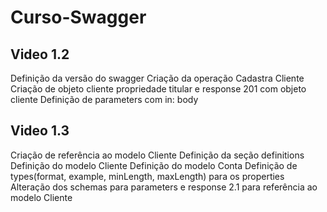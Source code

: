 # Curso-Swagger

## Video 1.2
Definição da versão do swagger
Criação da operação Cadastra Cliente
Criação de objeto cliente propriedade titular e response 201 com objeto cliente
Definição de parameters com in: body

## Video 1.3
Criação de referência ao modelo Cliente
Definição da seção definitions
Definição do modelo Cliente
Definição do modelo Conta
Definição de types(format, example, minLength, maxLength) para os properties
Alteração dos schemas para parameters e response 2.1 para referência ao modelo Cliente
